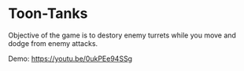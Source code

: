 # Toon-Tanks
 
Objective of the game is to destory enemy turrets while you move and dodge from enemy attacks.

Demo: https://youtu.be/0ukPEe94SSg
